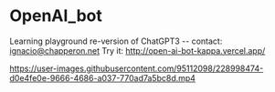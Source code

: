 ﻿# OpenAI_bot
Learning playground re-version of ChatGPT3 -- 
contact: ignacio@chapperon.net
Try it: http://open-ai-bot-kappa.vercel.app/

https://user-images.githubusercontent.com/95112098/228998474-d0e4fe0e-9666-4686-a037-770ad7a5bc8d.mp4

